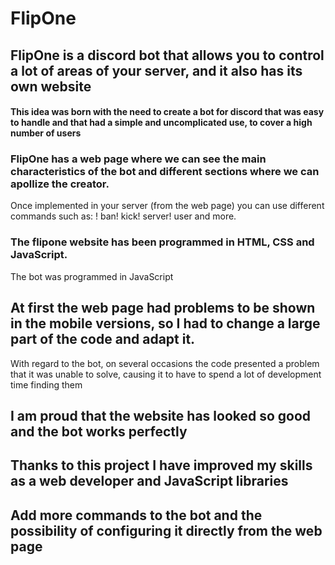 # FlipOne

## FlipOne is a discord bot that allows you to control a lot of areas of your server, and it also has its own website

#### This idea was born with the need to create a bot for discord that was easy to handle and that had a simple and uncomplicated use, to cover a high number of users

### FlipOne has a web page where we can see the main characteristics of the bot and different sections where we can apollize the creator.
Once implemented in your server (from the web page) you can use different commands such as:
! ban! kick! server! user and more.

### The flipone website has been programmed in HTML, CSS and JavaScript.
The bot was programmed in JavaScript

## At first the web page had problems to be shown in the mobile versions, so I had to change a large part of the code and adapt it.
With regard to the bot, on several occasions the code presented a problem that it was unable to solve, causing it to have to spend a lot of development time finding them

## I am proud that the website has looked so good and the bot works perfectly

## Thanks to this project I have improved my skills as a web developer and JavaScript libraries

## Add more commands to the bot and the possibility of configuring it directly from the web page
